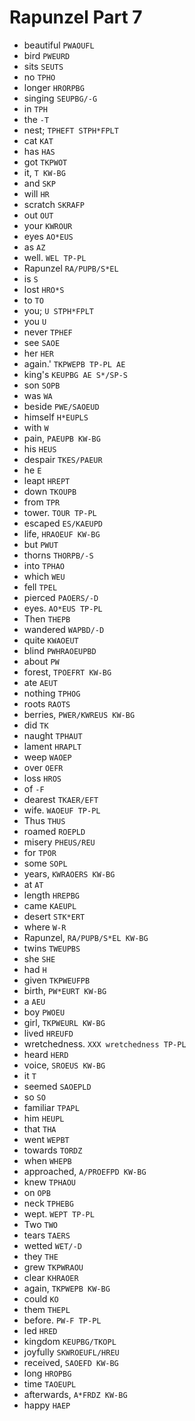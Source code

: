 # Rapunzel Part 7

* beautiful `PWAOUFL`
* bird `PWEURD`
* sits `SEUTS`
* no `TPHO`
* longer `HRORPBG`
* singing `SEUPBG/-G`
* in `TPH`
* the `-T`
* nest; `TPHEFT STPH*FPLT`
* cat `KAT`
* has `HAS`
* got `TKPWOT`
* it, `T KW-BG`
* and `SKP`
* will `HR`
* scratch `SKRAFP`
* out `OUT`
* your `KWROUR`
* eyes `AO*EUS`
* as `AZ`
* well. `WEL TP-PL`
* Rapunzel `RA/PUPB/S*EL`
* is `S`
* lost `HRO*S`
* to `TO`
* you; `U STPH*FPLT`
* you `U`
* never `TPHEF`
* see `SAOE`
* her `HER`
* again.' `TKPWEPB TP-PL AE`
* king's `KEUPBG AE S*/SP-S`
* son `SOPB`
* was `WA`
* beside `PWE/SAOEUD`
* himself `H*EUPLS`
* with `W`
* pain, `PAEUPB KW-BG`
* his `HEUS`
* despair `TKES/PAEUR`
* he `E`
* leapt `HREPT`
* down `TKOUPB`
* from `TPR`
* tower. `TOUR TP-PL`
* escaped `ES/KAEUPD`
* life, `HRAOEUF KW-BG`
* but `PWUT`
* thorns `THORPB/-S`
* into `TPHAO`
* which `WEU`
* fell `TPEL`
* pierced `PAOERS/-D`
* eyes. `AO*EUS TP-PL`
* Then `THEPB`
* wandered `WAPBD/-D`
* quite `KWAOEUT`
* blind `PWHRAOEUPBD`
* about `PW`
* forest, `TPOEFRT KW-BG`
* ate `AEUT`
* nothing `TPHOG`
* roots `RAOTS`
* berries, `PWER/KWREUS KW-BG`
* did `TK`
* naught `TPHAUT`
* lament `HRAPLT`
* weep `WAOEP`
* over `OEFR`
* loss `HROS`
* of `-F`
* dearest `TKAER/EFT`
* wife. `WAOEUF TP-PL`
* Thus `THUS`
* roamed `ROEPLD`
* misery `PHEUS/REU`
* for `TPOR`
* some `SOPL`
* years, `KWRAOERS KW-BG`
* at `AT`
* length `HREPBG`
* came `KAEUPL`
* desert `STK*ERT`
* where `W-R`
* Rapunzel, `RA/PUPB/S*EL KW-BG`
* twins `TWEUPBS`
* she `SHE`
* had `H`
* given `TKPWEUFPB`
* birth, `PW*EURT KW-BG`
* a `AEU`
* boy `PWOEU`
* girl, `TKPWEURL KW-BG`
* lived `HREUFD`
* wretchedness. `XXX wretchedness TP-PL`
* heard `HERD`
* voice, `SROEUS KW-BG`
* it `T`
* seemed `SAOEPLD`
* so `SO`
* familiar `TPAPL`
* him `HEUPL`
* that `THA`
* went `WEPBT`
* towards `TORDZ`
* when `WHEPB`
* approached, `A/PROEFPD KW-BG`
* knew `TPHAOU`
* on `OPB`
* neck `TPHEBG`
* wept. `WEPT TP-PL`
* Two `TWO`
* tears `TAERS`
* wetted `WET/-D`
* they `THE`
* grew `TKPWRAOU`
* clear `KHRAOER`
* again, `TKPWEPB KW-BG`
* could `KO`
* them `THEPL`
* before. `PW-F TP-PL`
* led `HRED`
* kingdom `KEUPBG/TKOPL`
* joyfully `SKWROEUFL/HREU`
* received, `SAOEFD KW-BG`
* long `HROPBG`
* time `TAOEUPL`
* afterwards, `A*FRDZ KW-BG`
* happy `HAEP`
